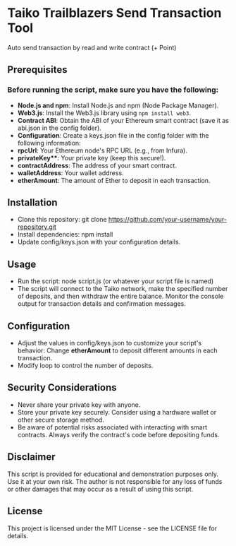 # Taiko Trailblazers Send Transaction Tool

Auto send transaction by read and write contract (+ Point)

## Prerequisites

### Before running the script, make sure you have the following:

- **Node.js and npm**: Install Node.js and npm (Node Package Manager).
- **Web3.js**: Install the Web3.js library using `npm install web3`.
- **Contract ABI**: Obtain the ABI of your Ethereum smart contract (save it as abi.json in the config folder).
- **Configuration**: Create a keys.json file in the config folder with the following information:
- **rpcUrl**: Your Ethereum node's RPC URL (e.g., from Infura).
- **privateKey\*\***: Your private key (keep this secure!).
- **contractAddress**: The address of your smart contract.
- **walletAddress**: Your wallet address.
- **etherAmount**: The amount of Ether to deposit in each transaction.

## Installation

- Clone this repository: git clone https://github.com/your-username/your-repository.git
- Install dependencies: npm install
- Update config/keys.json with your configuration details.

## Usage

- Run the script: node script.js (or whatever your script file is named)
- The script will connect to the Taiko network, make the specified number of deposits, and then withdraw the entire balance.
  Monitor the console output for transaction details and confirmation messages.

## Configuration

- Adjust the values in config/keys.json to customize your script's behavior:
  Change **etherAmount** to deposit different amounts in each transaction.
- Modify loop to control the number of deposits.

## Security Considerations

- Never share your private key with anyone.
- Store your private key securely. Consider using a hardware wallet or other secure storage method.
- Be aware of potential risks associated with interacting with smart contracts. Always verify the contract's code before depositing funds.

## Disclaimer

This script is provided for educational and demonstration purposes only. Use it at your own risk. The author is not responsible for any loss of funds or other damages that may occur as a result of using this script.

## License

This project is licensed under the MIT License - see the LICENSE file for details.
